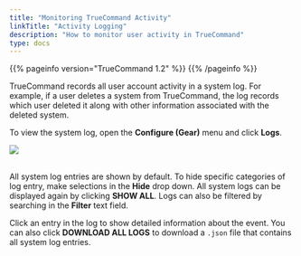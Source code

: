 ```yaml
---
title: "Monitoring TrueCommand Activity"
linkTitle: "Activity Logging"
description: "How to monitor user activity in TrueCommand"
type: docs
---
```


{{% pageinfo version="TrueCommand 1.2" %}}
{{% /pageinfo %}}

TrueCommand records all user account activity in a system log.
For example, if a user deletes a system from TrueCommand, the log records which user deleted it along with other information associated with the deleted system.

To view the system log, open the **Configure (Gear)** menu and click **Logs**.

<img src="/images/tc-logs.png">
<br><br>

All system log entries are shown by default.
To hide specific categories of log entry, make selections in the **Hide** drop down.
All system logs can be displayed again by clicking **SHOW ALL**.
Logs can also be filtered by searching in the **Filter** text field.

Click an entry in the log to show detailed information about the event.
You can also click **DOWNLOAD ALL LOGS** to download a `.json` file that contains all system log entries.
